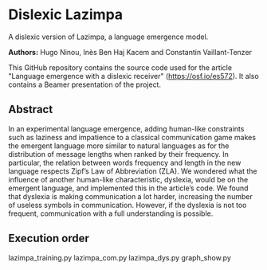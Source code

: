 # Dislexic Lazimpa
A dislexic version of Lazimpa, a language emergence model.

**Authors:** Hugo Ninou, Inès Ben Haj Kacem and Constantin Vaillant-Tenzer

This GitHub repository contains the source code used for the article "Language emergence with a dislexic receiver" (https://osf.io/es572). It also contains a Beamer presentation of the project.

## Abstract

In an experimental language emergence, adding human-like constraints such as laziness and impatience to a classical communication game makes the emergent language more similar to natural languages as for the distribution of message lengths when ranked by their frequency. In particular, the relation between words frequency and length in the new language respects Zipf’s Law of Abbreviation (ZLA). We wondered what the influence of another human-like characteristic, dyslexia, would be on the emergent language, and implemented this in the article’s code. We found that dyslexia is making communication a lot harder, increasing the number of useless symbols in communication. However, if the dyslexia is not too frequent, communication with a full understanding is possible.

## Execution order
lazimpa_training.py
lazimpa_com.py
lazimpa_dys.py
graph_show.py
